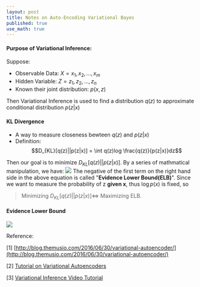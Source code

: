 ```yaml
---
layout: post
title: Notes on Auto-Encoding Variational Bayes
published: true
use_math: true
---
```


#### Purpose of Variational Inference:

Suppose:

- Observable Data: $X = {x_1,x_2,...,x_m}$
- Hidden Variable: $Z = {z_1,z_2,...,z_n}$
- Known their joint distribution: $p(x,z)$

Then Variational Inference is used to find a distribution $q(z)$ to approximate conditional distribution $p(z|x)$

#### KL Divergence
-  A way to measure closeness bewteen $q(z)$ and $p(z|x)$
- Definition: $$D_{KL}[q(z)||p(z|x)] = \int q(z)log \frac{q(z)}{p(z|x)}dz$$

Then our goal is to minimize $D_{KL}[q(z)||p(z|x)]$. By a series of mathmatical manipulation, we have:
![](https://raw.githubusercontent.com/sunshineatnoon/sunshineatnoon.github.io/master/images/KL.png)
The negative of the first term on the right hand side in the above equation is called "**Evidence Lower Bound(ELB)**". Since we want to measure the probability of z **given x**, thus $\log{p(x)}$ is fixed, so 

> Minimizing $D_{KL}[q(z)||p(z|x)] \Longleftrightarrow$ Maximizing ELB.

#### Evidence Lower Bound
![](https://raw.githubusercontent.com/sunshineatnoon/sunshineatnoon.github.io/master/images/ELB.png)



  

Reference:

[1] [http://blog.themusio.com/2016/06/30/variational-autoencoder/](http://blog.themusio.com/2016/06/30/variational-autoencoder/)

[2] [Tutorial on Variational Autoencoders](http://arxiv.org/pdf/1606.05908v1.pdf)

[3] [Variational Inference Video Tutorial](https://www.youtube.com/playlist?list=PLdk2fd27CQzSd1sQ3kBYL4vtv6GjXvPsE)
